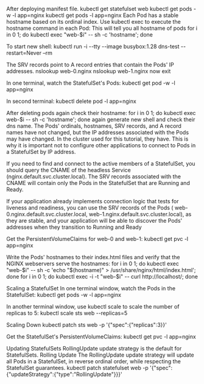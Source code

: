 After deploying manifest file.
kubectl get statefulset web
kubectl get pods -w -l app=nginx
kubectl get pods -l app=nginx
Each Pod has a stable hostname based on its ordinal index. Use kubectl exec to execute the hostname command in each Pod:
This will tell you all hostname of pods
for i in 0 1; do kubectl exec "web-$i" -- sh -c 'hostname'; done

To start new shell:
kubectl run -i --tty --image busybox:1.28 dns-test --restart=Never –rm

The SRV records point to A record entries that contain the Pods' IP addresses.
nslookup web-0.nginx
nslookup web-1.nginx
now exit

In one terminal, watch the StatefulSet's Pods:
kubectl get pod -w -l app=nginx

In second terminal:
kubectl delete pod -l app=nginx

After deleting pods again check their hostname:
for i in 0 1; do kubectl exec web-$i -- sh -c 'hostname'; done
again generate new shell and check their dns name.
The Pods' ordinals, hostnames, SRV records, and A record names have not changed, but the IP addresses associated with the Pods may have changed. In the cluster used for this tutorial, they have. This is why it is important not to configure other applications to connect to Pods in a StatefulSet by IP address.

If you need to find and connect to the active members of a StatefulSet, you should query the CNAME of the headless Service (nginx.default.svc.cluster.local). The SRV records associated with the CNAME will contain only the Pods in the StatefulSet that are Running and Ready.

If your application already implements connection logic that tests for liveness and readiness, you can use the SRV records of the Pods ( web-0.nginx.default.svc.cluster.local, web-1.nginx.default.svc.cluster.local), as they are stable, and your application will be able to discover the Pods' addresses when they transition to Running and Ready

Get the PersistentVolumeClaims for web-0 and web-1:
kubectl get pvc -l app=nginx

Write the Pods' hostnames to their index.html files and verify that the NGINX webservers serve the hostnames:
for i in 0 1; do kubectl exec "web-$i" -- sh -c 'echo "$(hostname)" > /usr/share/nginx/html/index.html'; done
for i in 0 1; do kubectl exec -i -t "web-$i" -- curl http://localhost/; done

Scaling a StatefulSet
In one terminal window, watch the Pods in the StatefulSet:
kubectl get pods -w -l app=nginx

In another terminal window, use kubectl scale to scale the number of replicas to 5:
kubectl scale sts web --replicas=5

Scaling Down
kubectl patch sts web -p '{"spec":{"replicas":3}}'

Get the StatefulSet's PersistentVolumeClaims:
kubectl get pvc -l app=nginx

Updating StatefulSets
RollingUpdate update strategy is the default for StatefulSets.
Rolling Update 
The RollingUpdate update strategy will update all Pods in a StatefulSet, in reverse ordinal order, while respecting the StatefulSet guarantees.
kubectl patch statefulset web -p '{"spec":{"updateStrategy":{"type":"RollingUpdate"}}}'







